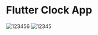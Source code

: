 # Flutter Clock App
![123456](https://user-images.githubusercontent.com/115917238/207246508-0c201ae6-c09c-4b6a-98b1-60856a34b380.PNG)
![12345](https://user-images.githubusercontent.com/115917238/207246290-8e97e631-82ef-412b-aea6-28e602a7aaed.PNG)

